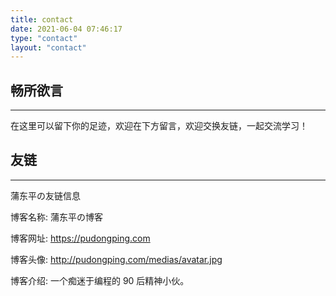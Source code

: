 ```yaml
---
title: contact
date: 2021-06-04 07:46:17
type: "contact"
layout: "contact"
---
```


## 畅所欲言
---
在这里可以留下你的足迹，欢迎在下方留言，欢迎交换友链，一起交流学习！

## 友链
---
蒲东平の友链信息

博客名称: 蒲东平の博客

博客网址: https://pudongping.com

博客头像: http://pudongping.com/medias/avatar.jpg

博客介绍: 一个痴迷于编程的 90 后精神小伙。
